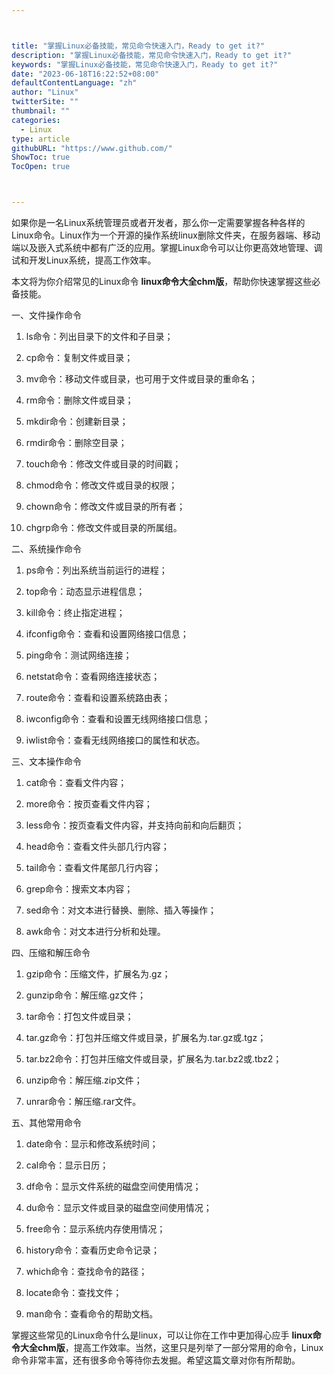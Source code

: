 ```yaml
---



title: "掌握Linux必备技能，常见命令快速入门，Ready to get it?"
description: "掌握Linux必备技能，常见命令快速入门，Ready to get it?"
keywords: "掌握Linux必备技能，常见命令快速入门，Ready to get it?"
date: "2023-06-18T16:22:52+08:00"
defaultContentLanguage: "zh"
author: "Linux"
twitterSite: ""
thumbnail: ""
categories:
  - Linux
type: article
githubURL: "https://www.github.com/"
ShowToc: true
TocOpen: true



---
```


如果你是一名Linux系统管理员或者开发者，那么你一定需要掌握各种各样的Linux命令。Linux作为一个开源的操作系统linux删除文件夹，在服务器端、移动端以及嵌入式系统中都有广泛的应用。掌握Linux命令可以让你更高效地管理、调试和开发Linux系统，提高工作效率。

本文将为你介绍常见的Linux命令 **linux命令大全chm版**，帮助你快速掌握这些必备技能。

一、文件操作命令

1. ls命令：列出目录下的文件和子目录；

2. cp命令：复制文件或目录；

3. mv命令：移动文件或目录，也可用于文件或目录的重命名；

4. rm命令：删除文件或目录；

5. mkdir命令：创建新目录；

6. rmdir命令：删除空目录；

7. touch命令：修改文件或目录的时间戳；

8. chmod命令：修改文件或目录的权限；

9. chown命令：修改文件或目录的所有者；

10. chgrp命令：修改文件或目录的所属组。

二、系统操作命令

1. ps命令：列出系统当前运行的进程；

2. top命令：动态显示进程信息；

3. kill命令：终止指定进程；

4. ifconfig命令：查看和设置网络接口信息；

5. ping命令：测试网络连接；

6. netstat命令：查看网络连接状态；

7. route命令：查看和设置系统路由表；

8. iwconfig命令：查看和设置无线网络接口信息；

9. iwlist命令：查看无线网络接口的属性和状态。

三、文本操作命令

1. cat命令：查看文件内容；

2. more命令：按页查看文件内容；

3. less命令：按页查看文件内容，并支持向前和向后翻页；

4. head命令：查看文件头部几行内容；

5. tail命令：查看文件尾部几行内容；

6. grep命令：搜索文本内容；

7. sed命令：对文本进行替换、删除、插入等操作；

8. awk命令：对文本进行分析和处理。

四、压缩和解压命令

1. gzip命令：压缩文件，扩展名为.gz；

2. gunzip命令：解压缩.gz文件；

3. tar命令：打包文件或目录；

4. tar.gz命令：打包并压缩文件或目录，扩展名为.tar.gz或.tgz；

5. tar.bz2命令：打包并压缩文件或目录，扩展名为.tar.bz2或.tbz2；

6. unzip命令：解压缩.zip文件；

7. unrar命令：解压缩.rar文件。

五、其他常用命令

1. date命令：显示和修改系统时间；

2. cal命令：显示日历；

3. df命令：显示文件系统的磁盘空间使用情况；

4. du命令：显示文件或目录的磁盘空间使用情况；

5. free命令：显示系统内存使用情况；

6. history命令：查看历史命令记录；

7. which命令：查找命令的路径；

8. locate命令：查找文件；

9. man命令：查看命令的帮助文档。

掌握这些常见的Linux命令什么是linux，可以让你在工作中更加得心应手 **linux命令大全chm版**，提高工作效率。当然，这里只是列举了一部分常用的命令，Linux命令非常丰富，还有很多命令等待你去发掘。希望这篇文章对你有所帮助。